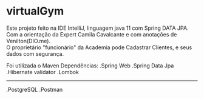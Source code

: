 # virtualGym

Este projeto feito na IDE IntelliJ, linguagem java 11 com Spring DATA JPA. Com a orientação da Expert Camila Cavalcante e com anotações de Venilton(DIO.me).  
O proprietário "funcionário" da Academia pode Cadastrar Clientes, e seus dados com segurança.

Foi utilizada o Maven
Dependências:
.Spring Web
.Spring Data Jpa
.Hibernate validator
.Lombok
_____________________________________________________________________________________________

.PostgreSQL
.Postman
